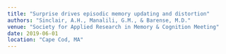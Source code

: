 ```yaml
---
title: "Surprise drives episodic memory updating and distortion"
authors: "Sinclair, A.H., Manalili, G.M., & Barense, M.D."
venue: "Society for Applied Research in Memory & Cognition Meeting"
date: 2019-06-01
location: "Cape Cod, MA"
---
```

